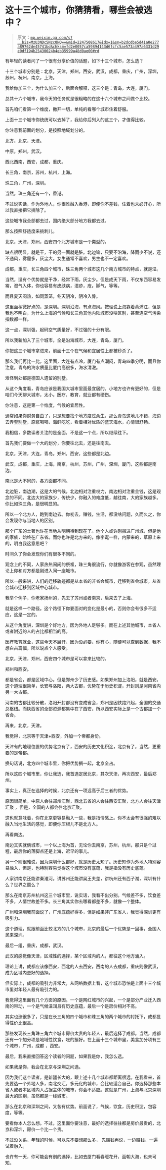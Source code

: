# 这十三个城市，你猜猜看，哪些会被选中？

> 原文：[`mp.weixin.qq.com/s?__biz=MzU3NDc5Nzc0NQ==&mid=2247508617&idx=1&sn=b2dcdbe5d41a0e277a89762de45741bd&chksm=fd2e0057ca59894143d6fcfc5ae573a497a6331d29e0df194b25430024b4eb35999a48d0ae00#rd`](http://mp.weixin.qq.com/s?__biz=MzU3NDc5Nzc0NQ==&mid=2247508617&idx=1&sn=b2dcdbe5d41a0e277a89762de45741bd&chksm=fd2e0057ca59894143d6fcfc5ae573a497a6331d29e0df194b25430024b4eb35999a48d0ae00#rd)

有年轻的读者问了一个很有分享价值的话题，如下十三个城市，怎么选？ 

十三个城市分别是：北京，天津，郑州，西安，武汉，成都，重庆，广州，深圳，苏州，杭州，南京，上海。

我给你加三个，为什么加三个，后面会解释，这三个是：青岛，大连，厦门。 

总共十六个城市，我今天的任务就是很粗略的在这十六个城市之间做个比较。 

首先咱们看第一个维度，撇开一切，单纯的看哪个城市住着舒服。 

上面十三个城市你统统可以去掉了，我给你后列入的这三个，才值得比较。 

你注意我前面的划分，是按照地域划分的。 

北方，北京，天津。

中原，郑州，武汉。 

西北西南，西安，成都，重庆。

长三角，南京，苏州，杭州，上海。 

珠三角，广州，深圳。

当然，珠三角还有一个，香港。 

不过说实话，作为外地人，你很难融入香港，即便你不差钱，住着也未必开心，所以我直接把它排除了。

这些城市我全部都去过，国内绝大部分地方我都去过。 

那么按照舒适度来挑刺儿。 

北京，天津，郑州，西安四个北方城市是一个类型的。 

缺点很明显，就是干，干的另一面就是脏。北边嘛，只要不沿海，降雨少不说，还不通风，雾霾多，灰尘大，女生通常不喜欢，男生也不一定喜欢。

成都，重庆，长三角四个城市，珠三角两个城市这几个南方城市的特点，就是湿。 

当然，湿有个优势就是干净，经常下雨，灰尘少。但是成天下雨，不仅东西容易发霉，湿气入体，你也容易有皮肤病，湿疹，疮，脚气，等等。

而且夏天闷热，如同蒸笼，冬天阴冷，阴冷入骨。 

这里面稍微好点的，是深圳。深圳沿海，有点海风。按理说上海靠着黄浦江，但是我也不明白，为什么上海的气候和长三角其他内陆城市没啥区别，甚至连空气污染指数都一样。

这一点，深圳强，起码空气质量好，不过强的十分有限。

所以我新加入了三个城市，全是沿海城市，大连，青岛，厦门。

你把这三个城市拿进来，前面十三个在气候和宜居性上都被秒杀了。

那么我们再比一比，这里面，大连有点冷，厦门有点潮闷，青岛四季分明，而且你注意，青岛的海水质量比厦门高很多，海水清澈。

难怪到处都是德国人遗留的别墅。

从这个角度看，青岛应该是我国大城市里面最宜居的。小地方也许有更好的，但是咱们今天聊大城市，太小，医疗，教育，就业都有硬伤。

你注意，这是第一个维度，气候的宜居性。

通常如果你财务自由了，只是想要找个地方度过余生，那么青岛这地儿不错，海边去弄套别墅，原浆喝喝，海鲜吃吃，看着相对优质的蓝天海水，心情很舒畅。

我相信，多数读者关注的是全面，不是这一个点，所以继续往下。

首先我们要做一个大的划分，你要往北去，还是往南去。 

北京，天津，大连，青岛，郑州，西安，这些都是北边。 

武汉，成都，重庆，上海，南京，杭州，苏州，广州，深圳，厦门，这些都是南边。

南北是大不同的，各方面都不同。 

北边脏，南边潮，这是大的气候。北边相对注重权力，南边相对注重金钱，这是观念的不同。北边大的家族少，传统少，你融入的难度低，越往南，大的家族越多。你比如珠三角，是很明显的。 

所以一个北方人，跑到南边去。你初去，赚钱，生活，都没啥问题，久而久之，你会发现你与当地人的区别。 

那个广东的土著也许在当地从明朝待到现在了。他个人或许刚搬进广州城，但是他的家族，始终在广东省。而你也许是北方来的，像李诞一样，内蒙来的，草原上来的，明白我这意思吧？ 

时间久了你会发现你们有很多不同的。 

观念上的不同，人家热热闹闹的祭祖，珠三角很流行，你就像游客在参观，虽然理论上你和对方都是刚进入同一座城市。 

所以一般来讲，人们的迁移轨迹都是从本省的非省会城市，迁移到省会城市，从省会城市迁移到区域中心城市。 

我举个例子，你老家扬州的，先去了苏州或者南京，后来去了上海。 

就是这样一个路径。这个路径下你要面对的变化是最小的，否则你会有很多不适应，这是一定的。

从这个角度讲，深圳是个好地方，因为外地人足够多。而在上述其他城市，本省人或者附近的人的占比都相当的高。 

医疗教育就业，这些今天不展开，因为没必要，你有心，随便可以查到数据，我不想白占篇幅，所以说点个人感受。 

北京，天津，郑州，西安四个城市是可以拿来比较的。 

郑州和西安。

都是省会，都是区域中心，但是郑州少了历史感。如果郑州加上洛阳，就是西安。这个道理很简单，长安与洛阳，两大古都，优势在于历史积淀，开封则是河南省内另一大古都。

河南的古都比较分散，洛阳开封都没有变成省会，郑州是因铁路兴起，全国的交通总枢纽。而陕西省的全部资源都集中在了西安，所以西安实际上是一个古都加一个省会。

再来，北京，天津。

我觉得，北京等于天津+西安，外加一个帝都身份。

天津有的地理位置的优势北京有了，西安的历史文化积淀，北京有了，当然，更重要的是帝都。 

换句话说，北方四个城市里，你把优势搁一起，北京全占。 

所以这四个城市里，你让我选，我首选定居北京，其次天津，再次西安，最后郑州。

事实上，真正在选择的时候，北京还有一项远高于后三者的优势。 

原因很简单，中原人会往郑州汇聚，西北五省的人会往西安汇聚，北方人会往天津汇聚 ，但是，全国的人都会往北京汇聚。

这也就意味着，你在北京更容易融入一些，我是指情感上。你不太会有很强的难以融入当地生活的感觉，即便你压根儿不是北方人。

再看南边。 

南边其实就俩城市，一个以上海为首，无论你去南京，苏州，杭州，那只是个过程，最后你的落脚点还是上海，迟早的事儿。 

另一个则很难说，因为深圳什么都好，就是历史太短了。历史短作为外地人特别容易融入，但是，也特别容易觉得这个城市没有底蕴，我是指没有历史底蕴。 

人家讲南京还能讲秦淮河，讲苏州还能讲吴王夫差，讲杭州还有西子湖，深圳有什么？世界之窗么？ 

那么在南京苏州杭州这三个城市里，说实话，我看不出分别。气候差不多，饮食差不多，人情世故差不多。长三角其实你去哪看都差不多，就像一个整体。

广州和深圳我前面说了，广州底蕴好得多，但是如果非广东省人，我觉得深圳更有吸引力。 

这个道理，就跟前面比较北方的几个城市，北京的最后一个优势是一回事，全国人民来深圳。 

最后一组，重庆，成都，武汉。 

武汉的感觉像天津，区域性的选择，某个区域内的人，都往这个地方涌入。 

理论上讲，成都应该像西安，西北的人去西安，西南的人去成都，重庆则像武汉，成为区域内更好的选择。 

但实际上，成都的吸引力非常大，从网络数据上看，这个城市恐怕是上面十三个城市里对年轻人最有吸引力的。

我觉得这里面有几个方面的原因。一个是网红城市的兴起，一个是部分产业迁入西南的带动，一个是气候温润且有历史底蕴，最后一个是房价相对不高。 

其实也涨很多了，只是在长三角的四个城市和珠三角的两个城市的衬托下，成都显得性价比很高。

那些发现长三角珠三角六个城市房价太贵的年轻人，最后选择了成都。当然，成都还有一个加分项是地域性饮食，吃的挺好。在上面十三个城市里，美食加分项有三个城市，广州，成都 ，西安。 

最后，我来直接回答这个读者的问题，如果我是你，我怎么选。 

如果我是你，我会在北京与深圳之间选。 

因为我们这个读者，是新疆长大的，跟上述十几个城市都距离很远。在我看来，首先要选一个外地人多，南北交汇，多元化的城市，会比较适合自己。你选择那些本省人或者本区域内人占据主体的城市，你会不适应。这就是广州，上海与北京深圳最大的区别，虽然都是一线城市。

那么在北京和深圳之间，又各有优势。前面说了，气候，饮食，历史积淀，包容度，等等。

要看你本人怎么想。不过，这里面你要注意，最好的选择往往都是房价最贵的，北京和深圳，房价一个比一个贵。

不过没关系，年轻的时候，可以先不要想那么多， 先赚钱再说，一边赚钱，一遍试着融入。 

也许有一天，你可能会有别的选择，比如去厦门看春暖花开，面朝大海，也未可知。